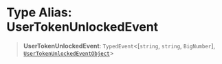 # Type Alias: UserTokenUnlockedEvent

> **UserTokenUnlockedEvent**: `TypedEvent`\<\[`string`, `string`, `BigNumber`\], [`UserTokenUnlockedEventObject`](../interfaces/UserTokenUnlockedEventObject.md)\>

